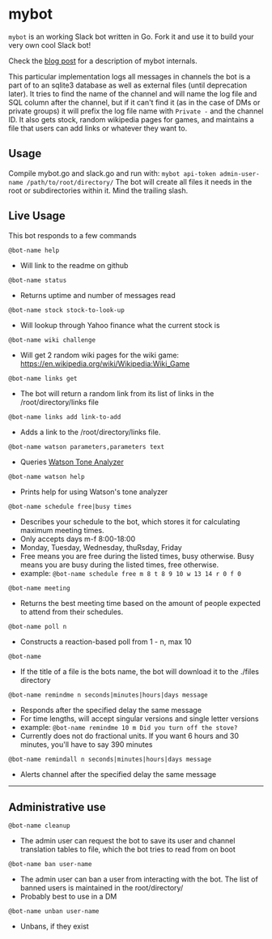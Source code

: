 
# mybot

`mybot` is an working Slack bot written in Go. Fork it and use it to build
your very own cool Slack bot!

Check the [blog post](https://www.opsdash.com/blog/slack-bot-in-golang.html)
for a description of mybot internals.

This particular implementation logs all messages in channels the bot is a part of to an sqlite3 database as well as external files (until deprecation later).
It tries to find the name of the channel and will name the log file and SQL column after the channel,
but if it can't find it (as in the case of DMs or private groups) it will prefix the log
file name with `Private -` and the channel ID.
It also gets stock, random wikipedia pages for games, and maintains a file 
that users can add links or whatever they want to.



## Usage
Compile mybot.go and slack.go and run with:
```mybot api-token admin-user-name /path/to/root/directory/```
The bot will create all files it needs in the root or subdirectories within it. Mind the trailing slash.

## Live Usage
This bot responds to a few commands

`@bot-name help`
* Will link to the readme on github

`@bot-name status`
* Returns uptime and number of messages read

`@bot-name stock stock-to-look-up` 
* Will lookup through Yahoo finance what the current stock is

`@bot-name wiki challenge`
* Will get 2 random wiki pages for the wiki game: https://en.wikipedia.org/wiki/Wikipedia:Wiki_Game

`@bot-name links get`
* The bot will return a random link from its list of links in the /root/directory/links file

`@bot-name links add link-to-add`
* Adds a link to the /root/directory/links file.

`@bot-name watson parameters,parameters text`
* Queries [Watson Tone Analyzer](https://watson-api-explorer.mybluemix.net/apis/tone-analyzer-v3#!/tone/GetTone)

`@bot-name watson help`
* Prints help for using Watson's tone analyzer

`@bot-name schedule free|busy times`
* Describes your schedule to the bot, which stores it for calculating maximum meeting times.
* Only accepts days m-f 8:00-18:00
* Monday, Tuesday, Wednesday, thuRsday, Friday
* Free means you are free during the listed times, busy otherwise. Busy means you are busy during the listed times, free otherwise.
* example: `@bot-name schedule free m 8 t 8 9 10 w 13 14 r 0 f 0`

`@bot-name meeting`
* Returns the best meeting time based on the amount of people expected to attend from their schedules.

`@bot-name poll n`
* Constructs a reaction-based poll from 1 - n, max 10

`@bot-name`
* If the title of a file is the bots name, the bot will download it to the ./files directory

`@bot-name remindme n seconds|minutes|hours|days message`
* Responds after the specified delay the same message
* For time lengths, will accept singular versions and single letter versions
* example: `@bot-name remindme 10 m Did you turn off the stove?`
* Currently does not do fractional units. If you want 6 hours and 30 minutes, you'll have to say 390 minutes

`@bot-name remindall n seconds|minutes|hours|days message`
* Alerts channel after the specified delay the same message
---

## Administrative use
`@bot-name cleanup`
* The admin user can request the bot to save its user and channel translation tables to file, which the bot tries to read from on boot

`@bot-name ban user-name`
* The admin user can ban a user from interacting with the bot. The list of banned users is maintained in the root/directory/
* Probably best to use in a DM

`@bot-name unban user-name`
* Unbans, if they exist
